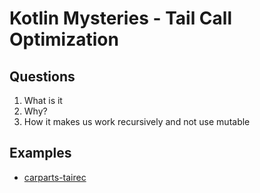 # Kotlin Mysteries - Tail Call Optimization

## Questions

1.  What is it
2.  Why?
3.  How it makes us work recursively and not use mutable

## Examples

* [carparts-tairec](https://github.com/jesperancinha/kotlin-mysteries/tree/main/carparts-tairec)

